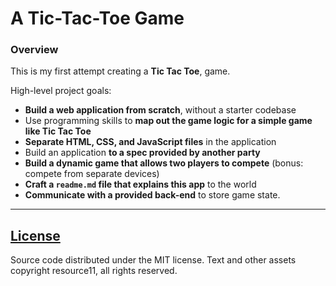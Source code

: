 # A Tic-Tac-Toe Game

### Overview

This is my first attempt creating a **Tic Tac Toe**, game.


High-level project goals:

* **Build a web application from scratch**, without a starter codebase
* Use programming skills to **map out the game logic for a simple game like Tic Tac Toe**
* **Separate HTML, CSS, and JavaScript files** in the application
* Build an application **to a spec provided by another party**
* **Build a dynamic game that allows two players to compete** (bonus: compete from separate devices)
* **Craft a ``readme.md`` file that explains this app** to the world
* **Communicate with a provided back-end** to store game state.

---

[License](LICENSE)
------------------

Source code distributed under the MIT license. Text and other assets copyright
resource11, all rights reserved.
